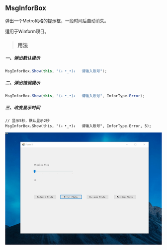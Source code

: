 ## MsgInforBox

弹出一个Metro风格的提示框，一段时间后自动消失。

适用于Winform项目。



> ### 用法

##### 一、弹出默认提示

```c#
MsgInforBox.Show(this, "(ง •_•)ง   请输入账号");
```

##### 二、弹出错误提示

```c#
MsgInforBox.Show(this, "(ง •_•)ง   请输入账号", InforType.Error);
```

##### 三、改变显示时间

```
// 显示5秒，默认显示2秒
MsgInforBox.Show(this, "(ง •_•)ง   请输入账号", InforType.Error, 5);
```



![demo](https://github.com/zhangsanlzh/MsgInforBox/blob/master/images/demo.gif)

